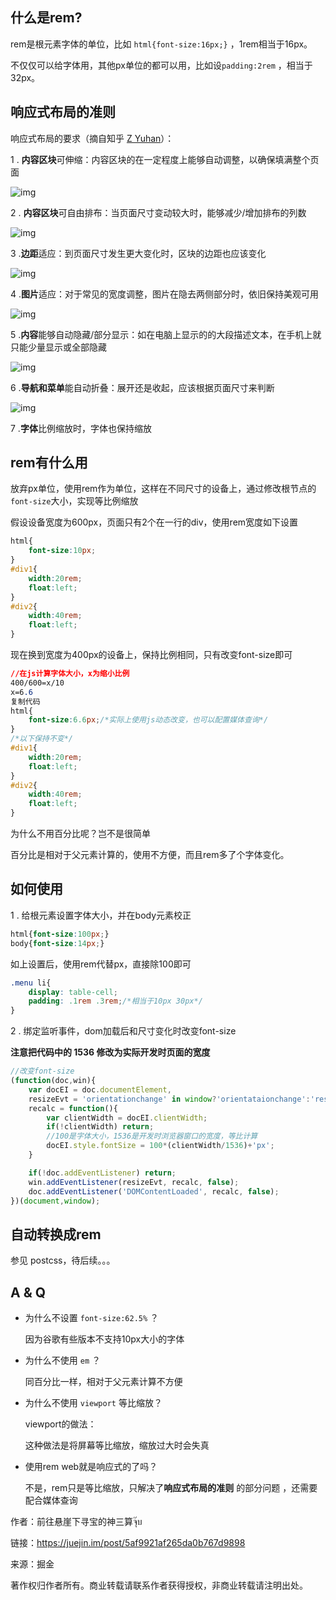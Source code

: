 ## 什么是rem?

rem是根元素字体的单位，比如 `html{font-size:16px;}` ，1rem相当于16px。

不仅仅可以给字体用，其他px单位的都可以用，比如设`padding:2rem` ，相当于32px。

## 响应式布局的准则

响应式布局的要求（摘自知乎 [Z Yuhan](https://www.zhihu.com/question/20976405)）：

1 . **内容区块**可伸缩：内容区块的在一定程度上能够自动调整，以确保填满整个页面



![img](https://user-gold-cdn.xitu.io/2018/5/14/1635eff014eba6cb?imageView2/0/w/1280/h/960/format/webp/ignore-error/1)



2 . **内容区块**可自由排布：当页面尺寸变动较大时，能够减少/增加排布的列数



![img](https://user-gold-cdn.xitu.io/2018/5/14/1635f008535b1a01?imageView2/0/w/1280/h/960/format/webp/ignore-error/1)



3 .**边距**适应：到页面尺寸发生更大变化时，区块的边距也应该变化



![img](https://user-gold-cdn.xitu.io/2018/5/14/1635f018a956e02e?imageView2/0/w/1280/h/960/format/webp/ignore-error/1)



4 .**图片**适应：对于常见的宽度调整，图片在隐去两侧部分时，依旧保持美观可用



![img](https://user-gold-cdn.xitu.io/2018/5/14/1635f0251e3d988a?imageView2/0/w/1280/h/960/format/webp/ignore-error/1)



5 .**内容**能够自动隐藏/部分显示：如在电脑上显示的的大段描述文本，在手机上就只能少量显示或全部隐藏



![img](https://user-gold-cdn.xitu.io/2018/5/14/1635f03376630dc1?imageView2/0/w/1280/h/960/format/webp/ignore-error/1)



6 .**导航和菜单**能自动折叠：展开还是收起，应该根据页面尺寸来判断



![img](https://user-gold-cdn.xitu.io/2018/5/14/1635f03d2f4b9d29?imageView2/0/w/1280/h/960/format/webp/ignore-error/1)



7 .**字体**比例缩放时，字体也保持缩放

## rem有什么用

放弃px单位，使用rem作为单位，这样在不同尺寸的设备上，通过修改根节点的`font-size`大小，实现等比例缩放

假设设备宽度为600px，页面只有2个在一行的div，使用rem宽度如下设置

```css
html{
    font-size:10px;
}
#div1{
    width:20rem;
    float:left;
}
#div2{
    width:40rem;
    float:left;
}
```

现在换到宽度为400px的设备上，保持比例相同，只有改变font-size即可

```css
//在js计算字体大小，x为缩小比例
400/600=x/10
x=6.6
复制代码
html{
    font-size:6.6px;/*实际上使用js动态改变，也可以配置媒体查询*/
}
/*以下保持不变*/
#div1{
    width:20rem;
    float:left;
}
#div2{
    width:40rem;
    float:left;
}
```

为什么不用百分比呢？岂不是很简单

百分比是相对于父元素计算的，使用不方便，而且rem多了个字体变化。

## 如何使用

1 . 给根元素设置字体大小，并在body元素校正

```css
html{font-size:100px;}
body{font-size:14px;}
```

如上设置后，使用rem代替px，直接除100即可

```css
.menu li{
	display: table-cell;
	padding: .1rem .3rem;/*相当于10px 30px*/
}
```

2 . 绑定监听事件，dom加载后和尺寸变化时改变font-size

**注意把代码中的 1536 修改为实际开发时页面的宽度**

```javascript
//改变font-size
(function(doc,win){
    var docEI = doc.documentElement,
    resizeEvt = 'orientationchange' in window?'orientataionchange':'resize',
    recalc = function(){
        var clientWidth = docEI.clientWidth;
        if(!clientWidth) return;
        //100是字体大小，1536是开发时浏览器窗口的宽度，等比计算
        docEI.style.fontSize = 100*(clientWidth/1536)+'px';
    }

    if(!doc.addEventListener) return;
    win.addEventListener(resizeEvt, recalc, false);
    doc.addEventListener('DOMContentLoaded', recalc, false);
})(document,window);
```

## 自动转换成rem

参见 postcss，待后续。。。

## A & Q

- 为什么不设置 `font-size:62.5%` ？

  因为谷歌有些版本不支持10px大小的字体

- 为什么不使用 `em` ？

  同百分比一样，相对于父元素计算不方便

- 为什么不使用 `viewport` 等比缩放？

  viewport的做法：

  这种做法是将屏幕等比缩放，缩放过大时会失真

- 使用rem web就是响应式的了吗？

  不是，rem只是等比缩放，只解决了**响应式布局的准则** 的部分问题 ，还需要配合媒体查询

作者：前往悬崖下寻宝的神三算จุ๊บ

链接：https://juejin.im/post/5af9921af265da0b767d9898

来源：掘金

著作权归作者所有。商业转载请联系作者获得授权，非商业转载请注明出处。